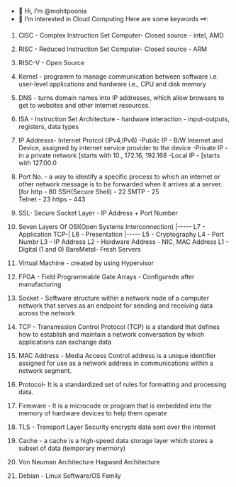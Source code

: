 - 👋 Hi, I’m @mohitpoonia
- 👀 I’m interested in Cloud Computing
Here are some keywords 🗝️:

1. CISC - Complex Instruction Set Computer- Closed source - intel, AMD
2. RISC - Reduced Instruction Set Computer- Closed source - ARM
3. RISC-V  - Open Source
4. Kernel - programm to manage communication between software i.e. user-level applications and hardware i.e., CPU and disk memory  
5. DNS - turns domain names into IP addresses, which allow browsers to get to websites and other internet resources.
6. ISA - Instruction Set Architecture - hardware interaction - input-outputs, registers, data types
7. IP Addresss- Internet Protcol
 (IPv4,IPv6)     -Public IP - B/W Internet and Device, assigned by internet service provider to the device 
                 -Private IP - in a private network [starts with 10., 172.16, 192.168
                 -Local IP - [starts with 127.00.0
8. Port No. - a way to identify a specific process to which an internet or other network message is to be forwarded when it arrives at a server.[for http - 80
                     SSH(Secure Shell) - 22
                     SMTP - 25  
                     Telnet - 23
                     https - 443
9. SSL- Secure Socket Layer - IP Address + Port Number
10. Seven Layers Of OSI(Open Systems Interconnection)
                   |----- L7 - Application
               TCP-|      L6 - Presentation
                   |----- L5 - Cryptography
                         L4 - Port Numbr
                         L3 - IP Address
                         L2 - Hardware Address - NIC, MAC Address
                         L1 - Digital (1 and 0)
BareMetal- Fresh Servers
11. Virtual Machine - created by using Hypervisor
12. FPGA - Field Programmable Gate Arrays  - Configurede after manufacturing
13. Socket - Software structure within a network node of a computer network that serves as an endpoint for sending and receiving data across the network
14. TCP - Transmission Control Protocol (TCP) is a standard that defines how to establish and maintain a network conversation by which applications can exchange data
15. MAC Address - Media Access Control address is a unique identifier assigned for use as a network address in communications within a network segment.
16. Protocol- It is a standardized set of rules for formatting and processing data.
17. Firmware - It is a microcode or program that is embedded into the memory of hardware devices to help them operate
18. TLS - Transport Layer Security encrypts data sent over the Internet
19. Cache - a cache is a high-speed data storage layer which stores a subset of data (temporary mermory)

20. Von Neuman Architecture 
Hagward Architecture 

21. Debian - Linux Software/OS Family

